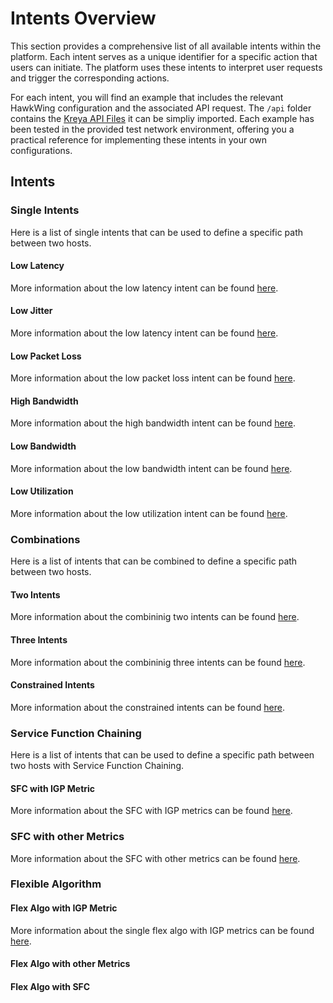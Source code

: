 # Intents Overview
This section provides a comprehensive list of all available intents within the platform. Each intent serves as a unique identifier for a specific action that users can initiate. The platform uses these intents to interpret user requests and trigger the corresponding actions.

For each intent, you will find an example that includes the relevant HawkWing configuration and the associated API request. The `/api` folder contains the [Kreya API Files](https://kreya.app/) it can be simpliy imported.
 Each example has been tested in the provided test network environment, offering you a practical reference for implementing these intents in your own configurations.

## Intents

### Single Intents
Here is a list of single intents that can be used to define a specific path between two hosts.

#### Low Latency
More information about the low latency intent can be found [here](single-intent/low-latency.md).

#### Low Jitter
More information about the low latency intent can be found [here](single-intent/low-jitter.md).

#### Low Packet Loss
More information about the low packet loss intent can be found [here](single-intent/low-packet-loss.md).


#### High Bandwidth

More information about the high bandwidth intent can be found [here](single-intent/high-bandwidth.md).

#### Low Bandwidth
More information about the low bandwidth intent can be found [here](single-intent/low-bandwidth.md).


#### Low Utilization
More information about the low utilization intent can be found [here](single-intent/low-utilization.md).

### Combinations
Here is a list of intents that can be combined to define a specific path between two hosts.

#### Two Intents
More information about the combininig two intents can be found [here](combined-intents/two-intents.md).

#### Three Intents
More information about the combininig three intents can be found [here](combined-intents/three-intents.md).

#### Constrained Intents
More information about the constrained intents can be found [here](combined-intents/constrained-intents.md).


### Service Function Chaining 
Here is a list of intents that can be used to define a specific path between two hosts with Service Function Chaining.

#### SFC with IGP Metric
More information about the SFC with IGP metrics can be found [here](sfc/sfc-igp-metric.md).

### SFC with other Metrics
More information about the SFC with other metrics can be found [here](sfc/sfc-other-metrics.md).


### Flexible Algorithm
#### Flex Algo with IGP Metric
More information about the single flex algo with IGP metrics can be found [here](flex-algo/single-flex-algo.md).


#### Flex Algo with other Metrics


#### Flex Algo with SFC